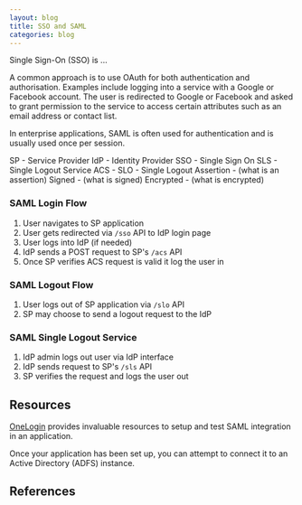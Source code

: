 ```yaml
---
layout: blog
title: SSO and SAML
categories: blog
---
```


Single Sign-On (SSO) is ...

A common approach is to use OAuth for both authentication and authorisation. Examples include logging into a service with a Google or Facebook account.
The user is redirected to Google or Facebook and asked to grant permission to the service to access certain attributes such as an email address or contact list.

In enterprise applications, SAML is often used for authentication and is usually used once per session.

SP  - Service Provider
IdP - Identity Provider
SSO - Single Sign On
SLS - Single Logout Service
ACS -
SLO - Single Logout
Assertion - (what is an assertion)
Signed - (what is signed)
Encrypted -  (what is encrypted)

### SAML Login Flow

1. User navigates to SP application
1. User gets redirected via `/sso` API to IdP login page
1. User logs into IdP (if needed)
1. IdP sends a POST request to SP's `/acs` API
1. Once SP verifies ACS request is valid it log the user in

### SAML Logout Flow

1. User logs out of SP application via `/slo` API
1. SP may choose to send a logout request to the IdP

### SAML Single Logout Service

1. IdP admin logs out user via IdP interface
1. IdP sends request to SP's `/sls` API
1. SP verifies the request and logs the user out

## Resources

[OneLogin]() provides invaluable resources to setup and test SAML integration in an application.

Once your application has been set up, you can attempt to connect it to an Active Directory (ADFS) instance.

## References
